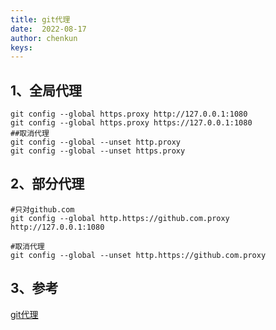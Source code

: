 ```yaml
---
title: git代理
date:  2022-08-17
author: chenkun
keys:
---
```


## 1、全局代理

```shell
git config --global https.proxy http://127.0.0.1:1080
git config --global https.proxy https://127.0.0.1:1080
##取消代理
git config --global --unset http.proxy
git config --global --unset https.proxy
```

## 2、部分代理

```shell
#只对github.com
git config --global http.https://github.com.proxy http://127.0.0.1:1080

#取消代理
git config --global --unset http.https://github.com.proxy
```

## 3、参考

[git代理](https://gist.github.com/laispace/666dd7b27e9116faece6)
